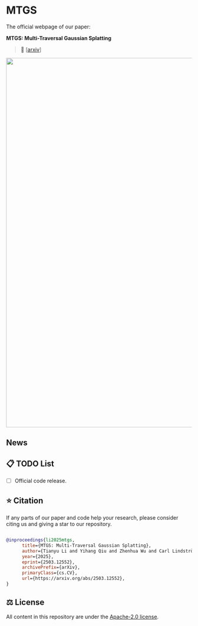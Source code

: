 # MTGS

The official webpage of our paper:

**MTGS: Multi-Traversal Gaussian Splatting**

> 📜 [[arxiv](https://arxiv.org/abs/2503.12552)]

<div id="top" align="center">
<p align="center">
<img src="assets/teaser.gif" width="1000px" >
</p>
</div>


## News


## 📋 TODO List

- [ ] Official code release.

## ⭐ Citation

If any parts of our paper and code help your research, please consider citing us and giving a star to our repository.

```bibtex

@inproceedings{li2025mtgs,
      title={MTGS: Multi-Traversal Gaussian Splatting}, 
      author={Tianyu Li and Yihang Qiu and Zhenhua Wu and Carl Lindström and Peng Su and Matthias Nießner and Hongyang Li},
      year={2025},
      eprint={2503.12552},
      archivePrefix={arXiv},
      primaryClass={cs.CV},
      url={https://arxiv.org/abs/2503.12552}, 
}
```

## ⚖️ License

All content in this repository are under the [Apache-2.0 license](https://www.apache.org/licenses/LICENSE-2.0).
